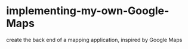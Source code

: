 # implementing-my-own-Google-Maps
create the back end of a mapping application, inspired by Google Maps

